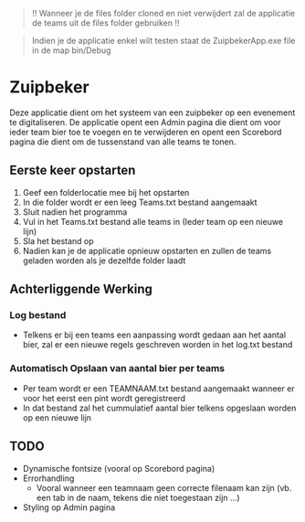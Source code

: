 > !! Wanneer je de files folder cloned en niet verwijdert zal de applicatie de teams uit de files folder gebruiken !!

> Indien je de applicatie enkel wilt testen staat de ZuipbekerApp.exe file in de map bin/Debug

# Zuipbeker
Deze applicatie dient om het systeem van een zuipbeker op een evenement te digitaliseren. De applicatie opent een Admin pagina die dient om voor ieder team bier toe te voegen en te verwijderen en opent een Scorebord pagina die dient om de tussenstand van alle teams te tonen.

## Eerste keer opstarten
1. Geef een folderlocatie mee bij het opstarten
2. In die folder wordt er een leeg Teams.txt bestand aangemaakt
3. Sluit nadien het programma
4. Vul in het Teams.txt bestand alle teams in (Ieder team op een nieuwe lijn)
5. Sla het bestand op
6. Nadien kan je de applicatie opnieuw opstarten en zullen de teams geladen worden als je dezelfde folder laadt

## Achterliggende Werking
### Log bestand
- Telkens er bij een teams een aanpassing wordt gedaan aan het aantal bier, zal er een nieuwe regels geschreven worden in het log.txt bestand

### Automatisch Opslaan van aantal bier per teams
- Per team wordt er een TEAMNAAM.txt bestand aangemaakt wanneer er voor het eerst een pint wordt geregistreerd
- In dat bestand zal het cummulatief aantal bier telkens opgeslaan worden op een nieuwe lijn

## TODO
- Dynamische fontsize (vooral op Scorebord pagina)
- Errorhandling
  - Vooral wanneer een teamnaam geen correcte filenaam kan zijn (vb. een tab in de naam, tekens die niet toegestaan zijn ...)
- Styling op Admin pagina
